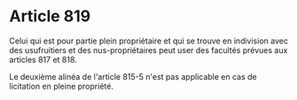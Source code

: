 # Article 819

Celui qui est pour partie plein propriétaire et qui se trouve en indivision avec des usufruitiers et des nus-propriétaires peut user des facultés prévues aux articles 817 et 818.

Le deuxième alinéa de l'article 815-5 n'est pas applicable en cas de licitation en pleine propriété.
